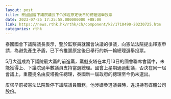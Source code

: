 ```yaml
---
layout: post
title: 泰國國會下議院議長下令推遲原定後日的總理選舉投票
date: 2023-07-25 17:25:58.000000000 +08:00
link: https://news.rthk.hk/rthk/ch/component/k2/1710490-20230725.htm
categories: rthk
---
```


泰國國會下議院議長表示，鑒於監察員就國會決議的爭議，向憲法法院提出釋憲申請，為避免產生矛盾，已下令推遲原定後日舉行的新一輪總理選舉投票。

5月大選成為下議院最大黨的前進黨，黨魁皮塔在本月13日的國會聯席會議中，未能獲得上、下議院過半數議員支持當選總理。國會上星期通過動議，否決在同一屆會議上，重覆提名由皮塔擔任總理，泰國新一屆政府的總理至今仍未選出。

皮塔早前被憲法法院暫停下議院議員職務，他涉嫌參選議員時，違規持有媒體公司股份。
